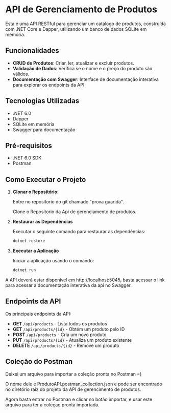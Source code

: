 # API de Gerenciamento de Produtos

Esta é uma API RESTful para gerenciar um catálogo de produtos, construída com .NET Core e Dapper, utilizando um banco de dados SQLite em memória.

## Funcionalidades

- **CRUD de Produtos**: Criar, ler, atualizar e excluir produtos.
- **Validação de Dados**: Verifica se o nome e o preço do produto são válidos.
- **Documentação com Swagger**: Interface de documentação interativa para explorar os endpoints da API.

## Tecnologias Utilizadas

- .NET 6.0
- Dapper
- SQLite em memória
- Swagger para documentação

## Pré-requisitos


- .NET 6.0 SDK
- Postman

## Como Executar o Projeto

1. **Clonar o Repositório**:

   Entre no reposítorio do git chamado "prova guarida".

   Clone o Reposítorio da Api de gerenciamento de produtos.

2. **Restaurar as Dependências**

   Executar o seguinte comando para restaurar as dependências:

   ```bash
   dotnet restore

3. **Executar a Aplicação**

   Iniciar a aplicação usando o comando:

   ```bash
   dotnet run

A API deverá estar disponível em http://localhost:5045, basta acessar o link para acessar a documentação interativa da api no Swagger.

## Endpoints da API

Os principais endpoints da API:

- **GET** `/api/products` - Lista todos os produtos
- **GET** `/api/products/{id}` - Obtém um produto pelo ID
- **POST** `/api/products` - Cria um novo produto
- **PUT** `/api/products/{id}` - Atualiza um produto existente
- **DELETE** `/api/products/{id}` - Remove um produto


## Coleção do Postman

Deixei um arquivo para importar a coleção pronta no Postman =)

O nome dele é ProdutoAPI.postman_collection.json e pode ser encontrado no diretório raiz do projeto da API de gerencimento de produtos.

Agora basta entrar no Postman e clicar no botão importar, e usar este arquivo para ter a coleçao pronta importada.

